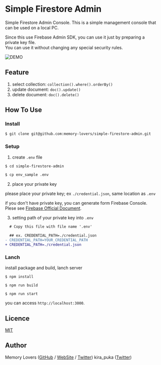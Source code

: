 # Simple Firestore Admin

Simple Firestore Admin Console.
This is a simple management console that can be used on a local PC.

Since this use Firebase Admin SDK, you can use it just by preparing a private key file.  
You can use it without changing any special security rules.

![DEMO](https://github.com/memory-lovers/simple-firestore-admin/blob/master/_img/demo_simple_firebase_admin.gif)

## Feature

1. select collection: `collection().where().orderBy()`
2. update document: `doc().update()`
3. delete document: `doc().delete()`

## How To Use

### Install

```sh
$ git clone git@github.com:memory-lovers/simple-firestore-admin.git
```

### Setup

1. create `.env` file

```sh
$ cd simple-firestore-admin

$ cp env_sample .env
```

2. place your private key

please place your private key; ex `./credential.json`, same location as `.env`

if you don't have private key, you can generate form Firebase Console.  
Plese see [Firebase Official Document](https://firebase.google.com/docs/admin/setup#initialize_the_sdk).

3. setting path of your private key into `.env`

```diff
  # Copy this file with file name '.env'

  ## ex. CREDENTIAL_PATH=./credential.json
- CREDENTIAL_PATH=YOUR_CREDENTIAL_PATH
+ CREDENTIAL_PATH=./credential.json
```

### Lanch

install package and build, lanch server

```shell
$ npm install

$ npm run build

$ npm run start
```

you can access `http://localhost:3000`.

## Licence

[MIT](https://github.com/memory-lovers/simple-firestore-admin/blob/master/LICENCE)

## Author

Memory Lovers ([GitHub](https://github.com/memory-lovers) / [WebSite](https://memory-lovers.com/) / [Twitter](https://twitter.com/MemoryLoverz))
kira_puka ([Twitter](https://twitter.com/kira_puka))
